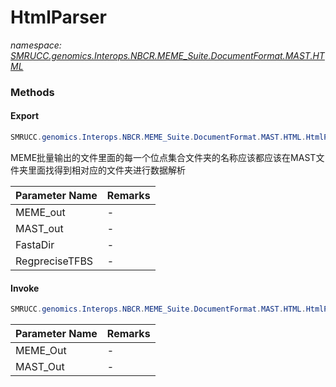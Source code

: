 ﻿# HtmlParser
_namespace: [SMRUCC.genomics.Interops.NBCR.MEME_Suite.DocumentFormat.MAST.HTML](./index.md)_





### Methods

#### Export
```csharp
SMRUCC.genomics.Interops.NBCR.MEME_Suite.DocumentFormat.MAST.HTML.HtmlParser.Export(System.String,System.String,System.String,SMRUCC.genomics.SequenceModel.FASTA.FastaFile)
```
MEME批量输出的文件里面的每一个位点集合文件夹的名称应该都应该在MAST文件夹里面找得到相对应的文件夹进行数据解析

|Parameter Name|Remarks|
|--------------|-------|
|MEME_out|-|
|MAST_out|-|
|FastaDir|-|
|RegpreciseTFBS|-|


#### Invoke
```csharp
SMRUCC.genomics.Interops.NBCR.MEME_Suite.DocumentFormat.MAST.HTML.HtmlParser.Invoke(System.String,System.String,System.String)
```


|Parameter Name|Remarks|
|--------------|-------|
|MEME_Out|-|
|MAST_Out|-|



